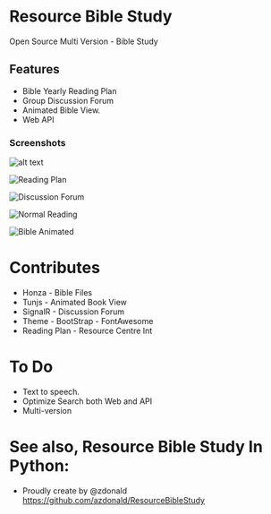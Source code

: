 # Resource Bible Study
Open Source Multi Version - Bible Study

## Features
* Bible Yearly Reading Plan
* Group Discussion Forum
* Animated Bible View.
* Web API

### Screenshots


![alt text](screenshots/BibleStudy%20Home%20Page.PNG "Home Page")

![Reading Plan](screenshots/Bible%20Reading%20Plan.PNG)

![Discussion Forum](screenshots/Bible%20Study%20Discussion%20Forum.PNG)

![Normal Reading](screenshots/BibleStudy%20Reading%20without%20Flip.PNG)

![Bible Animated](screenshots/Bible%20Study%20Animated.PNG)
 




# Contributes
* Honza -  Bible Files
* Tunjs - Animated Book View
* SignalR - Discussion Forum
* Theme - BootStrap - FontAwesome
* Reading Plan - Resource Centre Int

# To Do
* Text to speech.
* Optimize Search both Web and API
* Multi-version

# See also, Resource Bible Study In Python:
* Proudly create by @zdonald 
https://github.com/azdonald/ResourceBibleStudy
